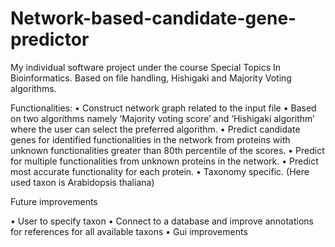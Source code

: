 # Network-based-candidate-gene-predictor
My individual software project under the course Special Topics In Bioinformatics.
Based on file handling, Hishigaki and Majority Voting algorithms.



Functionalities:
•	Construct network graph related to the input file
•	Based on two algorithms namely ‘Majority voting score’ and ‘Hishigaki algorithm’ where the user can select the preferred algorithm.
•	Predict candidate genes for identified functionalities in the network from proteins with unknown functionalities greater than 80th percentile of the scores.
•	Predict for multiple functionalities from unknown proteins in the network.
•	Predict most accurate functionality for each protein.
•	Taxonomy specific. (Here used taxon is Arabidopsis thaliana)


Future improvements

•	User to specify taxon 
•	Connect to a database and improve annotations for references for all available taxons
•	Gui improvements 


